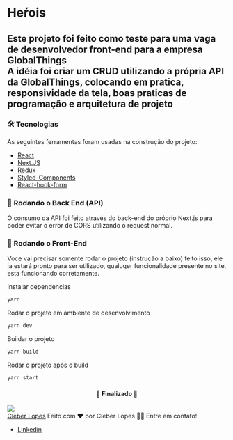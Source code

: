 # Heŕois

## Este projeto foi feito como teste para uma vaga de desenvolvedor front-end para a empresa GlobalThings <br/> A idéia foi criar um CRUD utilizando a própria API da GlobalThings, colocando em pratica, responsividade da tela, boas praticas de programação e arquitetura de projeto

### 🛠 Tecnologias

As seguintes ferramentas foram usadas na construção do projeto:

- [React](https://pt-br.reactjs.org/)
- [Next.JS](https://nextjs.org/)
- [Redux](https://redux.js.org/)
- [Styled-Components](https://styled-components.com/)
- [React-hook-form](https://react-hook-form.com/api/useform/)

### 🎲 Rodando o Back End (API)

O consumo da API foi feito através do back-end do próprio Next.js para poder evitar o error de CORS utilizando o request normal.

### 🎲 Rodando o Front-End

Voce vai precisar somente rodar o projeto (instrução a baixo) feito isso, ele ja estará pronto para ser utilizado, qualuqer funcionalidade presente no site, esta funcionando corretamente.

Instalar dependencias

```bash
yarn
```

Rodar o projeto em ambiente de desenvolvimento

```bash
yarn dev
```

Buildar o projeto

```bash
yarn build
```

Rodar o projeto após o build

```bash
yarn start
```

<h4 align="center"> 
	🚧  Finalizado  🚧
</h4>

<img src='src/img/eu.png'/><br/>
<a href='https://github.com/CleberLopess'>Cleber Lopes</a>
Feito com ❤️ por Cleber Lopes 👋🏽 Entre em contato!

- [Linkedin](https://www.linkedin.com/in/cleber-lopess/)

